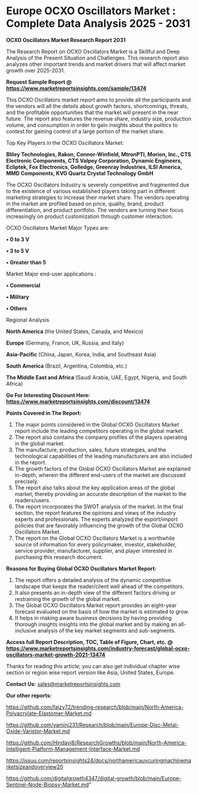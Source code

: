 # Europe OCXO Oscillators Market : Complete Data Analysis 2025 - 2031

<strong>OCXO Oscillators Market Research Report 2031</strong>

The Research Report on OCXO Oscillators Market is a Skillful and Deep Analysis of the Present Situation and Challenges. This research report also analyzes other important trends and market drivers that will affect market growth over 2025-2031.

<strong>Request Sample Report @ <a href=https://www.marketreportsinsights.com/sample/13474>https://www.marketreportsinsights.com/sample/13474</a></strong>

This OCXO Oscillators market report aims to provide all the participants and the vendors will all the details about growth factors, shortcomings, threats, and the profitable opportunities that the market will present in the near future. The report also features the revenue share, industry size, production volume, and consumption in order to gain insights about the politics to contest for gaining control of a large portion of the market share.

Top Key Players in the OCXO Oscillators Market:

<strong>Bliley Technologies, Rakon, Connor-Winfield, MtronPTI, Morion, Inc., CTS Electronic Components, CTS Valpey Corporation, Dynamic Engineers, Ecliptek, Fox Electronics, Golledge, Greenray Industries, ILSI America, MMD Components, KVG Quartz Crystal Technology GmbH</strong>

The OCXO Oscillators Industry is severely competitive and fragmented due to the existence of various established players taking part in different marketing strategies to increase their market share. The vendors operating in the market are profiled based on price, quality, brand, product differentiation, and product portfolio. The vendors are turning their focus increasingly on product customization through customer interaction.

OCXO Oscillators Market Major Types are:

<strong>• 0 to 3 V

• 3 to 5 V

• Greater than 5</strong>

Market Major end-user applications :

<strong>• Commercial

• Military

• Others</strong>

Regional Analysis

</u><strong><b>North America</b></strong> (the United States, Canada, and Mexico)

<strong><b>Europe </b></strong>(Germany, France, UK, Russia, and Italy)

<strong><b>Asia-Pacific</b></strong> (China, Japan, Korea, India, and Southeast Asia)

<strong><b>South America</b></strong> (Brazil, Argentina, Colombia, etc.)

<strong><b>The Middle East and Africa</b></strong> (Saudi Arabia, UAE, Egypt, Nigeria, and South Africa)

<strong>Go For Interesting Discount Here: <a href=https://www.marketreportsinsights.com/discount/13474>https://www.marketreportsinsights.com/discount/13474</a></strong>

<strong>Points Covered in The Report:</strong>
<ol>
  <li>The major points considered in the Global OCXO Oscillators Market report include the leading competitors operating in the global market.</li>
  <li>The report also contains the company profiles of the players operating in the global market.</li>
  <li>The manufacture, production, sales, future strategies, and the technological capabilities of the leading manufacturers are also included in the report.</li>
  <li>The growth factors of the Global OCXO Oscillators Market are explained in-depth, wherein the different end-users of the market are discussed precisely.</li>
  <li>The report also talks about the key application areas of the global market, thereby providing an accurate description of the market to the readers/users.</li>
  <li>The report incorporates the SWOT analysis of the market. In the final section, the report features the opinions and views of the industry experts and professionals. The experts analyzed the export/import policies that are favorably influencing the growth of the Global OCXO Oscillators Market.</li>
  <li>The report on the Global OCXO Oscillators Market is a worthwhile source of information for every policymaker, investor, stakeholder, service provider, manufacturer, supplier, and player interested in purchasing this research document.</li>
</ol>
<strong>Reasons for Buying Global OCXO Oscillators Market Report:</strong>

<ol>
  <li>The report offers a detailed analysis of the dynamic competitive landscape that keeps the reader/client well ahead of the competitors.</li>
  <li>It also presents an in-depth view of the different factors driving or restraining the growth of the global market.</li>
  <li>The Global OCXO Oscillators Market report provides an eight-year forecast evaluated on the basis of how the market is estimated to grow.</li>
  <li>It helps in making aware business decisions by having providing thorough insights insights into the global market and by making an all-inclusive analysis of the key market segments and sub-segments.</li>
</ol>
<strong>Access full Report Description, TOC, Table of Figure, Chart, etc. @ <a href=https://www.marketreportsinsights.com/industry-forecast/global-ocxo-oscillators-market-growth-2021-13474>https://www.marketreportsinsights.com/industry-forecast/global-ocxo-oscillators-market-growth-2021-13474</a></strong>


Thanks for reading this article; you can also get individual chapter wise section or region wise report version like Asia, United States, Europe.

<strong>Contact Us:</strong>
sales@marketreportsinsights.com

<strong>Our other reports:</strong>

<a href=https://github.com/faizy72/trending-research/blob/main/North-America-Polyacrylate-Elastomer-Market.md>https://github.com/faizy72/trending-research/blob/main/North-America-Polyacrylate-Elastomer-Market.md</a>

<a href=https://github.com/yamini231/Research/blob/main/Europe-Disc-Metal-Oxide-Varistor-Market.md>https://github.com/yamini231/Research/blob/main/Europe-Disc-Metal-Oxide-Varistor-Market.md</a>

<a href=https://github.com/Hindavi8/ResearchGrowths/blob/main/North-America-Intelligent-Platform-Management-Interface-Market.md>https://github.com/Hindavi8/ResearchGrowths/blob/main/North-America-Intelligent-Platform-Management-Interface-Market.md</a>

<a href=https://issuu.com/reportsinsights24/docs/northamericauvcuringmachinemarketsizeandoverview20>https://issuu.com/reportsinsights24/docs/northamericauvcuringmachinemarketsizeandoverview20</a>

<a href=https://github.com/digitalgrowth4347/digital-growth/blob/main/Europe-Sentinel-Node-Biopsy-Market.md>https://github.com/digitalgrowth4347/digital-growth/blob/main/Europe-Sentinel-Node-Biopsy-Market.md</a>"
